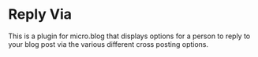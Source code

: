 # Reply Via

This is a plugin for micro.blog that displays options for a person to reply to your blog post via the various different cross posting options.

